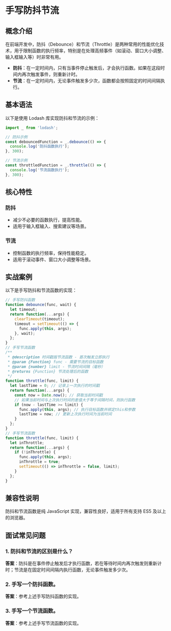 # 手写防抖节流

## 概念介绍

在前端开发中，防抖（Debounce）和节流（Throttle）是两种常用的性能优化技术，用于限制函数的执行频率，特别是在处理高频事件（如滚动、窗口大小调整、输入框输入等）时非常有用。

- **防抖**：在一定时间内，只有当事件停止触发后，才会执行函数。如果在这段时间内再次触发事件，则重新计时。
- **节流**：在一定时间内，无论事件触发多少次，函数都会按照固定的时间间隔执行。

## 基本语法

以下是使用 Lodash 库实现防抖和节流的示例：

```javascript
import _ from 'lodash';

// 防抖示例
const debouncedFunction = _.debounce(() => {
  console.log('防抖函数执行');
}, 300);

// 节流示例
const throttledFunction = _.throttle(() => {
  console.log('节流函数执行');
}, 300);
```

## 核心特性

### 防抖

- 减少不必要的函数执行，提高性能。
- 适用于输入框输入、搜索建议等场景。

### 节流

- 控制函数的执行频率，保持性能稳定。
- 适用于滚动事件、窗口大小调整等场景。

## 实战案例

以下是手写防抖和节流函数的实现：

```javascript
// 手写防抖函数
function debounce(func, wait) {
  let timeout;
  return function(...args) {
    clearTimeout(timeout);
    timeout = setTimeout(() => {
      func.apply(this, args);
    }, wait);
  };
}
// 手写节流函数
/**
 * @description 时间戳版节流函数 - 首次触发立即执行
 * @param {Function} func - 需要节流的目标函数
 * @param {number} limit - 节流时间间隔（毫秒）
 * @returns {Function} 节流处理后的函数
 */
function throttle(func, limit) {
  let lastTime = 0; // 记录上一次执行的时间戳
  return function(...args) {
    const now = Date.now(); // 获取当前时间戳
    // 如果当前时间与上次执行时间的差值大于等于间隔时间，则执行函数
    if (now - lastTime >= limit) {
      func.apply(this, args); // 执行目标函数并绑定this和参数
      lastTime = now; // 更新上次执行时间为当前时间
    }
  };
}
// 手写节流函数
function throttle(func, limit) {
  let inThrottle;
  return function(...args) {
    if (!inThrottle) {
      func.apply(this, args);
      inThrottle = true;
      setTimeout(() => inThrottle = false, limit);
    }
  };
}
```

## 兼容性说明

防抖和节流函数是纯 JavaScript 实现，兼容性良好，适用于所有支持 ES5 及以上的浏览器。

## 面试常见问题

### 1. 防抖和节流的区别是什么？

**答案**：防抖是在事件停止触发后才执行函数，若在等待时间内再次触发则重新计时；节流是在固定时间间隔内执行函数，无论事件触发多少次。

### 2. 手写一个防抖函数。

**答案**：参考上述手写防抖函数的实现。

### 3. 手写一个节流函数。

**答案**：参考上述手写节流函数的实现。
